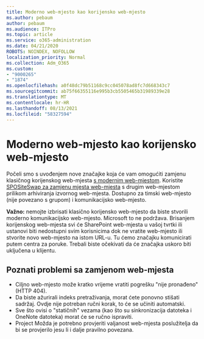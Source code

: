 ```yaml
---
title: Moderno web-mjesto kao korijensko web-mjesto
ms.author: pebaum
author: pebaum
ms.audience: ITPro
ms.topic: article
ms.service: o365-administration
ms.date: 04/21/2020
ROBOTS: NOINDEX, NOFOLLOW
localization_priority: Normal
ms.collection: Adm_O365
ms.custom:
- "9000265"
- "1874"
ms.openlocfilehash: a0f48dc79b51168c9cc045078ad8fc7d668343c7
ms.sourcegitcommit: ab75f66355116e995b3cb5505465b31989339e28
ms.translationtype: MT
ms.contentlocale: hr-HR
ms.lasthandoff: 08/13/2021
ms.locfileid: "58327594"
---
```

# <a name="modern-site-as-root-site"></a>Moderno web-mjesto kao korijensko web-mjesto

Počeli smo s uvođenjem nove značajke koja će vam omogućiti zamjenu klasičnog korijenskog web-mjesta [s modernim web-mjestom](https://docs.microsoft.com/sharepoint/modern-root-site). Koristite [SPOSiteSwap za zamjenu mjesta web-mjesta](https://docs.microsoft.com/powershell/module/sharepoint-online/invoke-spositeswap?view=sharepoint-ps) s drugim web-mjestom prilikom arhiviranja izvornog web-mjesta. Dostupno za timski web-mjesto (nije povezano s grupom) i komunikacijsko web-mjesto.

**Važno:** nemojte izbrisati klasično korijensko web-mjesto da biste stvorili moderno komunikacijsko web-mjesto. Microsoft to ne podržava. Brisanjem korijenskog web-mjesta svi će SharePoint web-mjesta u vašoj tvrtki ili ustanovi biti nedostupni svim korisnicima dok ne vratite web-mjesto ili stvorite novo web-mjesto na istom URL-u. Tu ćemo značajku komunicirati putem centra za poruke. Trebali biste očekivati da će značajka uskoro biti uključena u klijentu.

## <a name="known-issues-with-swapping-sites"></a>Poznati problemi sa zamjenom web-mjesta
- Ciljno web-mjesto može kratko vrijeme vratiti pogrešku "nije pronađeno" (HTTP 404).
- Da biste ažurirali indeks pretraživanja, morat ćete ponovno stišati sadržaj. Ovdje nije potreban ručni korak, to će se učiniti automatski.
- Sve što ovisi o "statičnih" vezama (kao što su sinkronizacija datoteka i OneNote datoteka) morat će se ručno ispraviti.
- Project Možda je potrebno provjeriti valjanost web-mjesta poslužitelja da bi se provjerilo jesu li i dalje pravilno povezana. 
